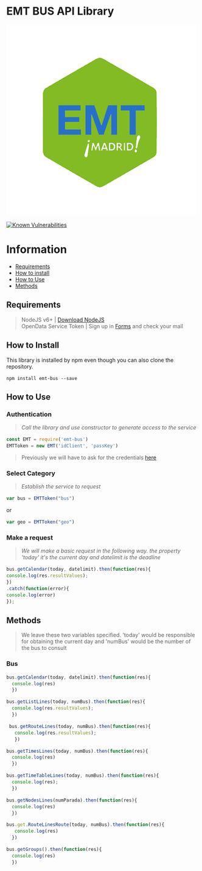 # EMT BUS API Library  

![EMT BUS](/img/emt-bus_logo.png)

[![Known Vulnerabilities](https://snyk.io/test/github/lorengamboa/emt-bus/badge.svg)](https://snyk.io/test/github/lorengamboa/emt-bus)  
# Information  
* [Requirements](https://github.com/DestroyerIV/TelegramBot-nodejs/blob/master/readme.md#requirements)
* [How to install](https://github.com/DestroyerIV/TelegramBot-nodejs/blob/master/readme.md#how-to-install)  
* [How to Use](https://github.com/DestroyerIV/TelegramBot-nodejs/blob/master/readme.md#how-to-use)  
* [Methods]()  


## Requirements
> NodeJS v6+ | [Download NodeJS](https://nodejs.org/es/)  
> OpenData Service Token | Sign up in [Forms](http://opendata.emtmadrid.es/Formulario) and check your mail

## How to Install
This library is installed by npm even though you can also clone the repository.
>   
```  
npm install emt-bus --save  
```

## How to Use
   ### Authentication  
  > *Call the library and use constructor to generate access to the service*  
  ```js
  const EMT = require('emt-bus')
  EMTToken = new EMT('idClient', 'passKey')
```  

   > Previously we will have to ask for the credentials [here](https://github.com/DestroyerIV/TelegramBot-nodejs/blob/master/readme.md#requirements)
   ### Select Category  
  > *Establish the service to request*  
   ```js
   var bus = EMTToken("bus")
   ```  
   or  
   ```js
   var geo = EMTToken("geo")  
   ```  
   
   ### Make a request  
  > *We will make a basic request in the following way. the property 'today' it's the current day and datelimit is the deadline*  
   ```js
bus.getCalendar(today, datelimit).then(function(res){  
console.log(res.resultValues);  
})  
   .catch(function(error){  
console.log(error)  
});
```
   ## Methods
   > We leave these two variables specified. 'today' would be responsible for obtaining the current day and 'numBus' would be the number of the bus to consult
   ### Bus   
   ```js
   bus.getCalendar(today, datelimit).then(function(res){  
     console.log(res)
     })
```
   ```js  
   bus.getListLines(today, numBus).then(function(res){  
     console.log(res.resultValues);
     })  
```
   ```js
    bus.getRouteLines(today, numBus).then(function(res){  
      console.log(res.resultValues);
      })  
```     
    
   ```js
   bus.getTimesLines(today, numBus).then(function(res){  
     console.log(res)
     })  
```     
     
   ```js
   bus.getTimeTableLines(today, numBus).then(function(res){  
     console.log(res);
     })  
```     
   ```js
   bus.getNodesLines(numParada).then(function(res){  
     console.log(res)
     })  
```
   ```js
   bus.get.RouteLinesRoute(today, numBus).then(function(res){  
      console.log(res)  
     })  
```
   ```js
   bus.getGroups().then(function(res){  
     console.log(res)
     })  
```
   
